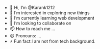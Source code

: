 - 👋 Hi, I’m @Karank1212
- 👀 I’m interested in exploring new things       
- 🌱 I’m currently learning web development     
- 💞️ I’m looking to collaborate on 
- 📫 How to reach me ...
- 😄 Pronouns: ...
- ⚡ Fun fact:I am not from tech background. 

<!---
Karank1212/Karank1212 is a ✨ special ✨ repository because its `README.md` (this file) appears on your GitHub profile.
You can click the Preview link to take a look at your changes.
--->
